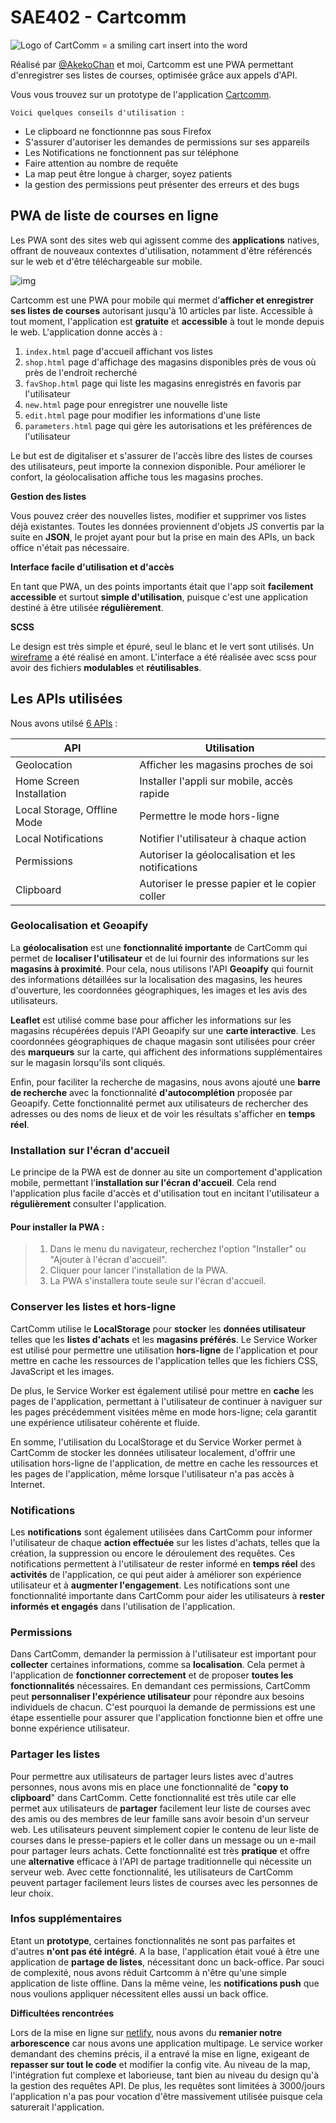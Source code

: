 # SAE402 - Cartcomm
<picture>
  <source srcset="https://github.com/s00fy/SAE402/blob/dev/public/logo-white-pwa.svg">
  <img alt="Logo of CartComm = a smiling cart insert into the word "cartcomm"." src="https://github.com/s00fy/SAE402/blob/dev/public/logo-white-pwa.svg">
</picture>

Réalisé par [@AkekoChan](https://github.com/AkekoChan) et moi, Cartcomm est une PWA permettant d'enregistrer ses listes de courses, optimisée grâce aux appels d'API.

Vous vous trouvez sur un prototype de l'application [Cartcomm](https://cartcomm.netlify.app).

`Voici quelques conseils d'utilisation :`

- Le clipboard ne fonctionnne pas sous Firefox
- S'assurer d'autoriser les demandes de permissions sur ses appareils
- Les Notifications ne fonctionnent pas sur téléphone
- Faire attention au nombre de requête 
- La map peut être longue à charger, soyez patients
- la gestion des permissions peut présenter des erreurs et des bugs

## PWA de liste de courses en ligne

Les PWA sont des sites web qui agissent comme des **applications** natives, offrant de nouveaux contextes d'utilisation, notamment d'être référencés sur le web et d'être téléchargeable sur mobile.

![img](https://github.com/s00fy/SAE402/blob/main/src/img/CARTCOMM.jpg)

Cartcomm est une PWA pour mobile qui mermet d'**afficher et enregistrer ses listes de courses** autorisant jusqu'à 10 articles par liste. Accessible à tout moment, l'application est **gratuite** et **accessible** à tout le monde depuis le web. L'application donne accès à :
1. `index.html` page d'accueil affichant vos listes
2. `shop.html` page d'affichage des magasins disponibles près de vous où près de l'endroit recherché
3. `favShop.html` page qui liste les magasins enregistrés en favoris par l'utilisateur
4. `new.html` page pour enregistrer une nouvelle liste
5. `edit.html` page pour modifier les informations d'une liste
6. `parameters.html` page qui gère les autorisations et les préférences de l'utilisateur

Le but est de digitaliser et s'assurer de l'accès libre des listes de courses des utilisateurs, peut importe la connexion disponible. Pour améliorer le confort, la géolocalisation affiche tous les magasins proches.

**Gestion des listes**

Vous pouvez créer des nouvelles listes, modifier et supprimer vos listes déjà existantes. Toutes les données proviennent d'objets JS convertis par la suite en **JSON**, le projet ayant pour but la prise en main des APIs, un back office n'était pas nécessaire.

**Interface facile d'utilisation et d'accès**

En tant que PWA, un des points importants était que l'app soit **facilement accessible** et surtout **simple d'utilisation**, puisque c'est une application destiné à être utilisée **régulièrement**.

**SCSS**

Le design est très simple et épuré, seul le blanc et le vert sont utilisés. Un [wireframe](https://www.figma.com/file/bK3xDBTziUnyKMyrDUFd5N/CartComm?t=vogCAQ0SBwdCMlzM-1) a été réalisé en amont. L'interface a été réalisée avec scss pour avoir des fichiers **modulables** et **réutilisables**.


## Les APIs utilisées

Nous avons utilsé [6 APIs](https://whatwebcando.today) : 

| API           | Utilisation |
| ------------- | ------------- |
| Geolocation  | Afficher les magasins proches de soi |
| Home Screen Installation  | Installer l'appli sur mobile, accès rapide |
| Local Storage, Offline Mode | Permettre le mode hors-ligne |
| Local Notifications | Notifier l'utilisateur à chaque action |
| Permissions | Autoriser la géolocalisation et les notifications |
| Clipboard | Autoriser le presse papier et le copier coller |

### Geolocalisation et Geoapify

La **géolocalisation** est une **fonctionnalité importante** de CartComm qui permet de **localiser l'utilisateur** et de lui fournir des informations sur les **magasins à proximité**. Pour cela, nous utilisons l'API **Geoapify** qui fournit des informations détaillées sur la localisation des magasins, les heures d'ouverture, les coordonnées géographiques, les images et les avis des utilisateurs.

**Leaflet** est utilisé comme base pour afficher les informations sur les magasins récupérées depuis l'API Geoapify sur une **carte interactive**. Les coordonnées géographiques de chaque magasin sont utilisées pour créer des **marqueurs** sur la carte, qui affichent des informations supplémentaires sur le magasin lorsqu'ils sont cliqués.

Enfin, pour faciliter la recherche de magasins, nous avons ajouté une **barre de recherche** avec la fonctionnalité **d'autocomplétion** proposée par Geoapify. Cette fonctionnalité permet aux utilisateurs de rechercher des adresses ou des noms de lieux et de voir les résultats s'afficher en **temps réel**.

### Installation sur l'écran d'accueil

Le principe de la PWA est de donner au site un comportement d'application mobile, permettant l'**installation sur l'écran d'accueil**. Cela rend l'application plus facile d'accès et d'utilisation tout en incitant l'utilisateur a **régulièrement** consulter l'application.

#### Pour installer la PWA :
> 1. Dans le menu du navigateur, recherchez l'option "Installer" ou "Ajouter à l'écran d'accueil".
> 2. Cliquer pour lancer l'installation de la PWA.
> 3. La PWA s'installera toute seule sur l'écran d'accueil.

### Conserver les listes et hors-ligne

CartComm utilise le **LocalStorage** pour **stocker** les **données utilisateur** telles que les **listes d'achats** et les **magasins préférés**. Le Service Worker est utilisé pour permettre une utilisation **hors-ligne** de l'application et pour mettre en cache les ressources de l'application telles que les fichiers CSS, JavaScript et les images.

De plus, le Service Worker est également utilisé pour mettre en **cache** les pages de l'application, permettant à l'utilisateur de continuer à naviguer sur les pages précédemment visitées même en mode hors-ligne; cela garantit une expérience utilisateur cohérente et fluide.

En somme, l'utilisation du LocalStorage et du Service Worker permet à CartComm de stocker les données utilisateur localement, d'offrir une utilisation hors-ligne de l'application, de mettre en cache les ressources et les pages de l'application, même lorsque l'utilisateur n'a pas accès à Internet.

### Notifications
  
Les **notifications** sont également utilisées dans CartComm pour informer l'utilisateur de chaque **action effectuée** sur les listes d'achats, telles que la création, la suppression ou encore le déroulement des requêtes. Ces notifications permettent à l'utilisateur de rester informé en **temps réel** des **activités** de l'application, ce qui peut aider à améliorer son expérience utilisateur et à **augmenter l'engagement**. Les notifications sont une fonctionnalité importante dans CartComm pour aider les utilisateurs à **rester informés et engagés** dans l'utilisation de l'application.

### Permissions

Dans CartComm, demander la permission à l'utilisateur est important pour **collecter** certaines informations, comme sa **localisation**. Cela permet à l'application de **fonctionner correctement** et de proposer **toutes les fonctionnalités** nécessaires. En demandant ces permissions, CartComm peut **personnaliser l'expérience utilisateur** pour répondre aux besoins individuels de chacun. C'est pourquoi la demande de permissions est une étape essentielle pour assurer que l'application fonctionne bien et offre une bonne expérience utilisateur.

### Partager les listes

Pour permettre aux utilisateurs de partager leurs listes avec d'autres personnes, nous avons mis en place une fonctionnalité de "**copy to clipboard**" dans CartComm. Cette fonctionnalité est très utile car elle permet aux utilisateurs de **partager** facilement leur liste de courses avec des amis ou des membres de leur famille sans avoir besoin d'un serveur web. Les utilisateurs peuvent simplement copier le contenu de leur liste de courses dans le presse-papiers et le coller dans un message ou un e-mail pour partager leurs achats. Cette fonctionnalité est très **pratique** et offre une **alternative** efficace à l'API de partage traditionnelle qui nécessite un serveur web. Avec cette fonctionnalité, les utilisateurs de CartComm peuvent partager facilement leurs listes de courses avec les personnes de leur choix.

### Infos supplémentaires

Etant un **prototype**, certaines fonctionnalités ne sont pas parfaites et d'autres **n'ont pas été intégré**. A la base, l'application était voué à être une application de **partage de listes**, nécessitant donc un back-office. Par souci de complexité, nous avons réduit Cartcomm à n'être qu'une simple application de liste offline. Dans la même veine, les **notifications push** que nous voulions appliquer nécessitent elles aussi un back office.

**Difficultées rencontrées**

Lors de la mise en ligne sur [netlify](https://netlify.com), nous avons du **remanier notre arborescence** car nous avons une application multipage. Le service worker demandant des chemins précis, il a entravé la mise en ligne, exigeant de **repasser sur tout le code** et modifier la config vite. Au niveau de la map, l'intégration fut complexe et laborieuse, tant bien au niveau du design qu'à la gestion des requêtes API. De plus, les requêtes sont limitées à 3000/jours l'application n'a pas pour vocation d'être massivement utilisée puisque cela saturerait l'application.
